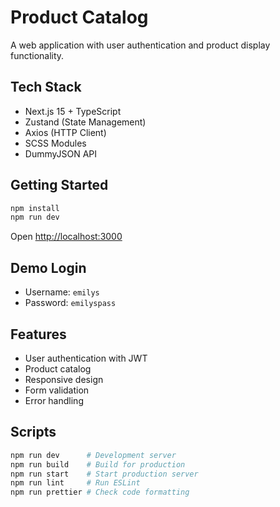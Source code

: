 # Product Catalog

A web application with user authentication and product display functionality.

## Tech Stack

- Next.js 15 + TypeScript
- Zustand (State Management)
- Axios (HTTP Client)
- SCSS Modules
- DummyJSON API

## Getting Started

```bash
npm install
npm run dev
```

Open [http://localhost:3000](http://localhost:3000)

## Demo Login

- Username: `emilys`
- Password: `emilyspass`

## Features

- User authentication with JWT
- Product catalog 
- Responsive design
- Form validation
- Error handling

## Scripts

```bash
npm run dev      # Development server
npm run build    # Build for production
npm run start    # Start production server
npm run lint     # Run ESLint
npm run prettier # Check code formatting
```
